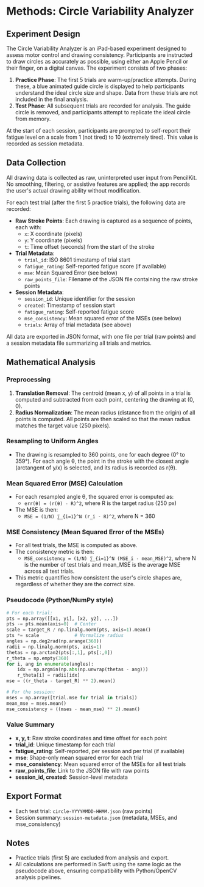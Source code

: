 # Methods: Circle Variability Analyzer

## Experiment Design

The Circle Variability Analyzer is an iPad-based experiment designed to assess motor control and drawing consistency. Participants are instructed to draw circles as accurately as possible, using either an Apple Pencil or their finger, on a digital canvas. The experiment consists of two phases:

1. **Practice Phase**: The first 5 trials are warm-up/practice attempts. During these, a blue animated guide circle is displayed to help participants understand the ideal circle size and shape. Data from these trials are not included in the final analysis.
2. **Test Phase**: All subsequent trials are recorded for analysis. The guide circle is removed, and participants attempt to replicate the ideal circle from memory.

At the start of each session, participants are prompted to self-report their fatigue level on a scale from 1 (not tired) to 10 (extremely tired). This value is recorded as session metadata.

## Data Collection

All drawing data is collected as raw, uninterpreted user input from PencilKit. No smoothing, filtering, or assistive features are applied; the app records the user's actual drawing ability without modification.

For each test trial (after the first 5 practice trials), the following data are recorded:

- **Raw Stroke Points**: Each drawing is captured as a sequence of points, each with:
  - `x`: X coordinate (pixels)
  - `y`: Y coordinate (pixels)
  - `t`: Time offset (seconds) from the start of the stroke
- **Trial Metadata**:
  - `trial_id`: ISO 8601 timestamp of trial start
  - `fatigue_rating`: Self-reported fatigue score (if available)
  - `mse`: Mean Squared Error (see below)
  - `raw_points_file`: Filename of the JSON file containing the raw stroke points
- **Session Metadata**:
  - `session_id`: Unique identifier for the session
  - `created`: Timestamp of session start
  - `fatigue_rating`: Self-reported fatigue score
  - `mse_consistency`: Mean squared error of the MSEs (see below)
  - `trials`: Array of trial metadata (see above)

All data are exported in JSON format, with one file per trial (raw points) and a session metadata file summarizing all trials and metrics.

## Mathematical Analysis

### Preprocessing
1. **Translation Removal**: The centroid (mean x, y) of all points in a trial is computed and subtracted from each point, centering the drawing at (0, 0).
2. **Radius Normalization**: The mean radius (distance from the origin) of all points is computed. All points are then scaled so that the mean radius matches the target value (250 pixels).

### Resampling to Uniform Angles
- The drawing is resampled to 360 points, one for each degree (0° to 359°). For each angle θ, the point in the stroke with the closest angle (arctangent of y/x) is selected, and its radius is recorded as r(θ).

### Mean Squared Error (MSE) Calculation
- For each resampled angle θ, the squared error is computed as:
  - `err(θ) = (r(θ) - R)^2`, where R is the target radius (250 px)
- The MSE is then:
  - `MSE = (1/N) ∑_{i=1}^N (r_i - R)^2`, where N = 360

### MSE Consistency (Mean Squared Error of the MSEs)
- For all test trials, the MSE is computed as above.
- The consistency metric is then:
  - `MSE_consistency = (1/N) ∑_{i=1}^N (MSE_i - mean_MSE)^2`, where N is the number of test trials and mean_MSE is the average MSE across all test trials.
- This metric quantifies how consistent the user's circle shapes are, regardless of whether they are the correct size.

### Pseudocode (Python/NumPy style)
```python
# For each trial:
pts = np.array([[x1, y1], [x2, y2], ...])
pts -= pts.mean(axis=0)  # Center
scale = target_R / np.linalg.norm(pts, axis=1).mean()
pts *= scale             # Normalize radius
angles = np.deg2rad(np.arange(360))
radii = np.linalg.norm(pts, axis=1)
thetas = np.arctan2(pts[:,1], pts[:,0])
r_theta = np.empty(360)
for i, ang in enumerate(angles):
    idx = np.argmin(np.abs(np.unwrap(thetas - ang)))
    r_theta[i] = radii[idx]
mse = ((r_theta - target_R) ** 2).mean()

# For the session:
mses = np.array([trial.mse for trial in trials])
mean_mse = mses.mean()
mse_consistency = ((mses - mean_mse) ** 2).mean()
```

### Value Summary
- **x, y, t**: Raw stroke coordinates and time offset for each point
- **trial_id**: Unique timestamp for each trial
- **fatigue_rating**: Self-reported, per session and per trial (if available)
- **mse**: Shape-only mean squared error for each trial
- **mse_consistency**: Mean squared error of the MSEs for all test trials
- **raw_points_file**: Link to the JSON file with raw points
- **session_id, created**: Session-level metadata

## Export Format
- Each test trial: `circle-YYYYMMDD-HHMM.json` (raw points)
- Session summary: `session-metadata.json` (metadata, MSEs, and mse_consistency)

## Notes
- Practice trials (first 5) are excluded from analysis and export.
- All calculations are performed in Swift using the same logic as the pseudocode above, ensuring compatibility with Python/OpenCV analysis pipelines. 